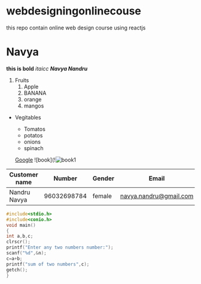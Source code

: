 # webdesigningonlinecouse
this repo contain online web design course using reactjs
# Navya
**this is bold**
*itaicc*
***Navya Nandru***

1. Fruits
    1. Apple
    2. BANANA
    3. orange
    4. mangos
 
 * Vegitables
    * Tomatos
    * potatos
    * onions
    * spinach
    
    [Google](http://www.google.com/)
    ![book](!![book1](https://user-images.githubusercontent.com/85487323/121005220-38bb4a00-c7ad-11eb-9ed9-da51fb39d553.jpg)

Customer name|Number|Gender|Email|
-------------|------|------|------
Nandru Navya|96032698784|female|navya.nandru@gmail.com
```c
#include<stdio.h>
#include<conio.h>
void main()
{
int a,b,c;
clrscr();
printf("Enter any two numbers number:");
scanf("%d",&n);
c=a+b;
printf("sum of two numbers",c);
getch();
}
```





  
